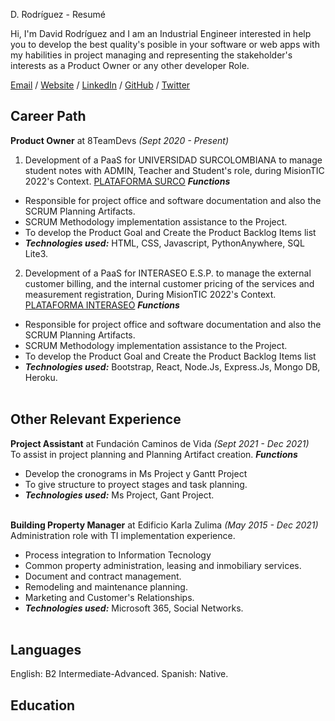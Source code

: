 D. Rodríguez - Resumé

Hi, I'm David Rodríguez and I am an Industrial Engineer interested in help you to develop the best quality's posible in your software or web apps with my habilities in project managing and representing the stakeholder's interests as a Product Owner or any other developer Role.

[Email](mailto:david.rodriguez5@correo.uis.edu.co) / [Website](https://daviddearies.wixsite.com/elposthueco/quienes-somos) / [LinkedIn](https://www.linkedin.com/in/drodriguezingenieria/) / [GitHub](https://github.com/ManuelSerrano92) / [Twitter](https://twitter.com/HuecoPost)


## Career Path

**Product Owner** at 8TeamDevs _(Sept 2020 - Present)_ <br>
1) Development of a PaaS for UNIVERSIDAD SURCOLOMBIANA to manage student notes with ADMIN, Teacher and Student's role, during MisionTIC 2022's Context. [PLATAFORMA SURCO](https://rb.gy/brwnro)
  **_Functions_**
  - Responsible for project office and software documentation and also the SCRUM Planning Artifacts.
  - SCRUM Methodology implementation assistance to the Project.
  - To develop the Product Goal and Create the Product Backlog Items list
  - **_Technologies used:_** HTML, CSS, Javascript, PythonAnywhere, SQL Lite3.
  
2) Development of a PaaS for INTERASEO E.S.P. to manage the external customer billing, and the internal customer pricing of the services and measurement registration, During MisionTIC 2022's Context. [PLATAFORMA INTERASEO](https://interaseo.herokuapp.com/)
  **_Functions_**
  - Responsible for project office and software documentation and also the SCRUM Planning Artifacts.
  - SCRUM Methodology implementation assistance to the Project.
  - To develop the Product Goal and Create the Product Backlog Items list
  - **_Technologies used:_** Bootstrap, React, Node.Js, Express.Js, Mongo DB, Heroku.
<br><br>

## Other Relevant Experience

**Project Assistant** at Fundación Caminos de Vida _(Sept 2021 - Dec 2021)_ <br>
To assist in project planning and Planning Artifact creation.
**_Functions_**
  - Develop the cronograms in Ms Project y Gantt Project
  - To give structure to proyect stages and task planning.
  - **_Technologies used:_** Ms Project, Gant Project.
<br><br>

**Building Property Manager** at Edificio Karla Zulima _(May 2015 - Dec 2021)_ <br>
Administration role with TI implementation experience.
  - Process integration to Information Tecnology
  - Common property administration, leasing and inmobiliary services.
  - Document and contract management.
  - Remodeling and maintenance planning.
  - Marketing and Customer's Relationships.
  - **_Technologies used:_** Microsoft 365, Social Networks.
<br><br>


## Languages

English: B2 Intermediate-Advanced.
Spanish: Native.

## Education
